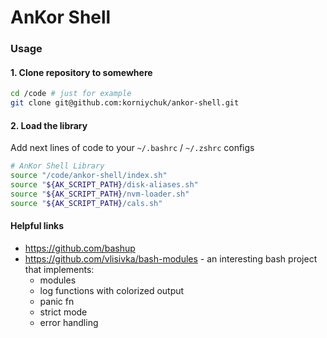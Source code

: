 # AnKor Shell

### Usage

#### 1. Clone repository to somewhere

```bash
cd /code # just for example
git clone git@github.com:korniychuk/ankor-shell.git
```

#### 2. Load the library

Add next lines of code to your `~/.bashrc` / `~/.zshrc` configs
```bash
# AnKor Shell Library
source "/code/ankor-shell/index.sh"
source "${AK_SCRIPT_PATH}/disk-aliases.sh"
source "${AK_SCRIPT_PATH}/nvm-loader.sh"
source "${AK_SCRIPT_PATH}/cals.sh"
```

#### Helpful links

* https://github.com/bashup
* https://github.com/vlisivka/bash-modules - an interesting bash project that implements:
  - modules
  - log functions with colorized output
  - panic fn
  - strict mode
  - error handling
